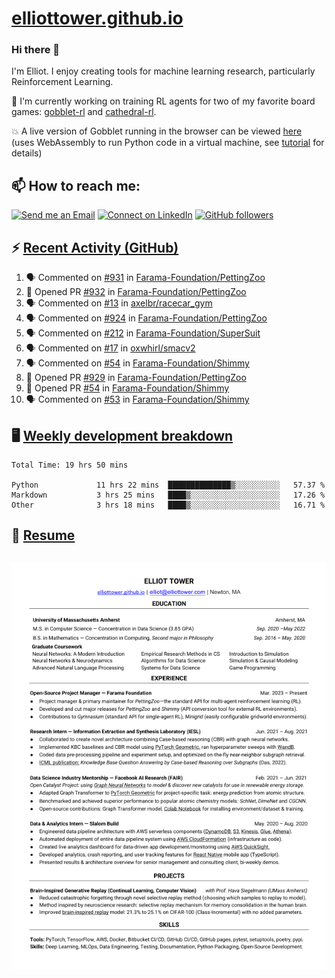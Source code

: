 # [elliottower.github.io](https://github.com/elliottower/elliottower.github.io)

### Hi there 👋

I'm Elliot. I enjoy creating tools for machine learning research, particularly Reinforcement Learning. 

🚀 I'm currently working on training RL agents for two of my favorite board games: [gobblet-rl](https://github.com/elliottower/gobblet-rl) and [cathedral-rl](https://github.com/elliottower/cathedral-rl). 

💥 A live version of Gobblet running in the browser can be viewed [here](https://elliottower.github.io/gobblet-rl/) (uses WebAssembly to run Python code in a virtual machine, see [tutorial](https://github.com/elliottower/gobblet-rl/blob/main/tutorials/WebAssembly/web_assembly.md) for details)


## 📫 How to reach me:

 [![Send me an Email](https://img.shields.io/badge/email-elliot%40elliottower.com-blue)](mailto:elliot@elliottower.com)
 [![Connect on LinkedIn](https://img.shields.io/badge/--linkedin?label=LinkedIn&logo=LinkedIn&style=social)](https://www.linkedin.com/in/elliot-tower)
 [![GitHub followers](https://img.shields.io/github/followers/elliottower?style=social)](https://github.com/elliottower/)
 

## ⚡ [Recent Activity (GitHub)](https://github.com/elliottower)

<!--START_SECTION:activity-->
1. 🗣 Commented on [#931](https://github.com/Farama-Foundation/PettingZoo/issues/931) in [Farama-Foundation/PettingZoo](https://github.com/Farama-Foundation/PettingZoo)
2. 💪 Opened PR [#932](https://github.com/Farama-Foundation/PettingZoo/pull/932) in [Farama-Foundation/PettingZoo](https://github.com/Farama-Foundation/PettingZoo)
3. 🗣 Commented on [#13](https://github.com/axelbr/racecar_gym/issues/13) in [axelbr/racecar_gym](https://github.com/axelbr/racecar_gym)
4. 🗣 Commented on [#924](https://github.com/Farama-Foundation/PettingZoo/issues/924) in [Farama-Foundation/PettingZoo](https://github.com/Farama-Foundation/PettingZoo)
5. 🗣 Commented on [#212](https://github.com/Farama-Foundation/SuperSuit/issues/212) in [Farama-Foundation/SuperSuit](https://github.com/Farama-Foundation/SuperSuit)
6. 🗣 Commented on [#17](https://github.com/oxwhirl/smacv2/issues/17) in [oxwhirl/smacv2](https://github.com/oxwhirl/smacv2)
7. 🗣 Commented on [#54](https://github.com/Farama-Foundation/Shimmy/issues/54) in [Farama-Foundation/Shimmy](https://github.com/Farama-Foundation/Shimmy)
8. 💪 Opened PR [#929](https://github.com/Farama-Foundation/PettingZoo/pull/929) in [Farama-Foundation/PettingZoo](https://github.com/Farama-Foundation/PettingZoo)
9. 💪 Opened PR [#54](https://github.com/Farama-Foundation/Shimmy/pull/54) in [Farama-Foundation/Shimmy](https://github.com/Farama-Foundation/Shimmy)
10. 🗣 Commented on [#53](https://github.com/Farama-Foundation/Shimmy/issues/53) in [Farama-Foundation/Shimmy](https://github.com/Farama-Foundation/Shimmy)
<!--END_SECTION:activity-->


## 🖥️ [Weekly development breakdown](https://wakatime.com/@elliottower)
<!--START_SECTION:waka-->

```text
Total Time: 19 hrs 50 mins

Python             11 hrs 22 mins  ██████████████▒░░░░░░░░░░   57.37 %
Markdown           3 hrs 25 mins   ████▒░░░░░░░░░░░░░░░░░░░░   17.26 %
Other              3 hrs 18 mins   ████▒░░░░░░░░░░░░░░░░░░░░   16.71 %
```

<!--END_SECTION:waka-->


## 📄 [Resume](https://elliottower.github.io/src/pdf/resume.pdf)

<!-- PDF-TO-MARKDOWN:START -->
![Page 1](src/png/page1.png "Page 1")
---
<!-- PDF-TO-MARKDOWN:END -->
